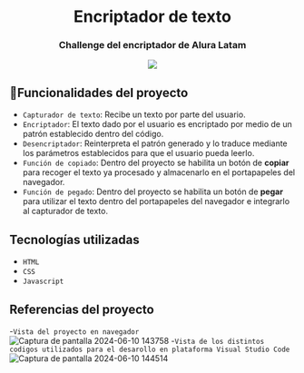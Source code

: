 <h1 align="center">Encriptador de texto</h1>
<h3 align="center">Challenge del encriptador de Alura Latam</h3>
<p align="center"><img src="https://img.shields.io/badge/STATUS-EN%20DESAROLLO-green"></p>

## :hammer:Funcionalidades del proyecto

- `Capturador de texto`: Recibe un texto por parte del usuario.
- `Encriptador`: El texto dado por el usuario es encriptado por medio de un patrón establecido dentro del código.
- `Desencriptador`: Reinterpreta el patrón generado y lo traduce mediante los parámetros establecidos para que el usuario pueda leerlo.
- `Función de copiado`: Dentro del proyecto se habilita un botón de <strong>copiar</strong> para recoger el texto ya procesado y almacenarlo en el portapapeles del navegador.
- `Función de pegado`: Dentro del proyecto se habilita un botón de <strong>pegar</strong> para utilizar el texto dentro del portapapeles del navegador e integrarlo al capturador de texto.

## Tecnologías utilizadas
- `HTML`
- `CSS`
- `Javascript`


## Referencias del proyecto
-`Vista del proyecto en navegador`
![Captura de pantalla 2024-06-10 143758](https://github.com/F4nnes/Alura-Challenge-Encriptador--Mystery-/assets/158781928/69e8a4fd-0617-4351-b3cc-baa5d7ecac55)
-`Vista de los distintos codigos utilizados para el desarollo en plataforma Visual Studio Code`
![Captura de pantalla 2024-06-10 144514](https://github.com/F4nnes/Alura-Challenge-Encriptador--Mystery-/assets/158781928/38078af3-5010-4fb4-887a-be0f695df6ed)
